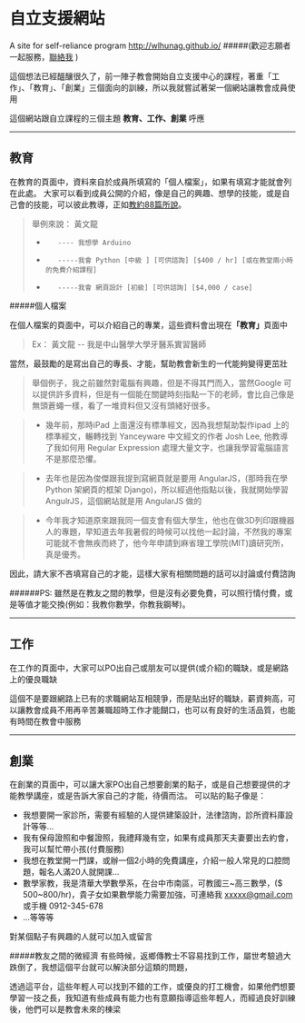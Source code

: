 # 自立支援網站 
A site for self-reliance program
http://wlhunag.github.io/
#####(歡迎志願者一起服務，<a href="https://www.facebook.com/wlhunag">聯絡我</a> )

這個想法已經醞釀很久了，前一陣子教會開始自立支援中心的課程，著重「工作」、「教育」、「創業」三個面向的訓練，所以我就嘗試著架一個網站讓教會成員使用

這個網站跟自立課程的三個主題 <b>教育、工作、創業</b> 呼應

---

教育
---
在教育的頁面中，資料來自於成員所填寫的「個人檔案」，如果有填寫才能就會列在此處。 
大家可以看到成員公開的介紹，像是自己的興趣、想學的技能，或是自己會的技能，可以彼此教導，正如[教約88篇所說](https://www.lds.org/scriptures/dc-testament/dc/88.77-78?lang=zho#76)。

>舉例來說：
>黃文龍  
>*        ---- 我想學 Arduino
>*        -----我會 Python [中級 ] [可供諮詢] [$400 / hr] [或在教堂兩小時的免費介紹課程]
>*        -----我會 網頁設計 [初級] [可供諮詢] [$4,000 / case] 

#####個人檔案

在個人檔案的頁面中，可以介紹自己的專業，這些資料會出現在<b>「教育」</b>頁面中
>Ex： 黃文龍  -- 我是中山醫學大學牙醫系實習醫師

當然，最鼓勵的是寫出自己的專長、才能，幫助教會新生的一代能夠變得更茁壯  
>舉個例子，我之前雖然對電腦有興趣，但是不得其門而入，當然Google 可以提供許多資料，但是有一個能在關鍵時刻指點一下的老師，會比自己像是無頭蒼蠅一樣，看了一堆資料但又沒有頭緒好很多。  

> - 幾年前，那時iPad 上面還沒有標準經文，因為我想幫助製作ipad 上的標準經文，輾轉找到 Yanceyware 中文經文的作者 Josh Lee, 他教導了我如何用  Regular Expression 處理大量文字，也讓我學習電腦語言不是那麼恐懼。

> - 去年也是因為俊傑跟我提到寫網頁就是要用 AngularJS，(那時我在學 Python 架網頁的框架 Django)，所以經過他指點以後，我就開始學習 AngulrJS，這個網站就是用 AngularJS 做的

> - 今年我才知道原來跟我同一個支會有個大學生，他也在做3D列印跟機器人的專題，早知道去年我暑假的時候可以找他一起討論，不然我的專案可能就不會無疾而終了，他今年申請到麻省理工學院(MIT)讀研究所，真是優秀。

因此，請大家不吝填寫自己的才能，這樣大家有相關問題的話可以討論或付費諮詢

######PS: 雖然是在教友之間的教學，但是沒有必要免費，可以照行情付費，或是等值才能交換(例如：我教你數學，你教我鋼琴)。

------------------------------

工作
---
在工作的頁面中，大家可以PO出自己或朋友可以提供(或介紹)的職缺，或是網路上的優良職缺

這個不是要跟網路上已有的求職網站互相競爭，而是貼出好的職缺，薪資夠高，可以讓教會成員不用再辛苦兼職超時工作才能餬口，也可以有良好的生活品質，也能有時間在教會中服務

----------------------------------------------------------------------------------------------------------

創業
---
在創業的頁面中，可以讓大家PO出自己想要創業的點子，或是自己想要提供的才能教學講座，或是告訴大家自己的才能，待價而沽。
可以貼的點子像是：
- 我想要開一家診所，需要有經驗的人提供建築設計，法律諮詢，診所資料庫設計等等...
- 我有保母證照和中餐證照，我禮拜幾有空，如果有成員那天夫妻要出去約會，我可以幫忙帶小孩(付費服務) 
-  我想在教堂開一門課，或辦一個2小時的免費講座，介紹一般人常見的口腔問題，報名人滿20人就開課...
-  數學家教，我是清華大學數學系，在台中市南區，可教國三~高三數學，($ 500~800/hr)，貴子女如果數學能力需要加強，可連絡我 xxxxx@gmail.com 或手機 0912-345-678
- ...等等等

對某個點子有興趣的人就可以加入或留言

#####教友之間的微經濟
有些時候，返鄉傳教士不容易找到工作，屬世考驗過大跌倒了，我想這個平台就可以解決部分這類的問題，

透過這平台，這些年輕人可以找到不錯的工作，或優良的打工機會，如果他們想要學習一技之長，我知道有些成員有能力也有意願指導這些年輕人，而經過良好訓練後，他們可以是教會未來的棟梁
